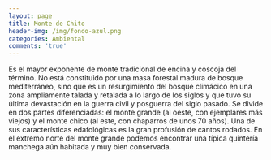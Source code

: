 ```yaml
---
layout: page
title: Monte de Chito
header-img: /img/fondo-azul.png
categories: Ambiental
comments: 'true'
---
```



Es el mayor exponente de monte tradicional de encina y coscoja del término. No está constituido por una masa forestal madura de bosque mediterráneo, sino que es un resurgimiento del bosque climácico en una zona ampliamente talada y retalada a lo largo de los siglos y que tuvo su última devastación en la guerra civil y posguerra del siglo pasado.
Se divide en dos partes diferenciadas: el monte grande (al oeste, con ejemplares más viejos) y el monte chico (al este, con chaparros de unos 70 años).
Una de sus características edafológicas es la gran profusión de cantos rodados.
En el extremo norte del monte grande podemos encontrar una típica quintería manchega aún habitada y muy bien conservada.

<div class="photo-gallery">
<ul>
</ul>
</div>
